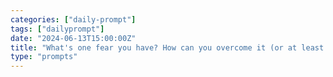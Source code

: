 ```yaml
---
categories: ["daily-prompt"]
tags: ["dailyprompt"]
date: "2024-06-13T15:00:00Z"
title: "What's one fear you have? How can you overcome it (or at least manage it)?"
type: "prompts"
---
```

